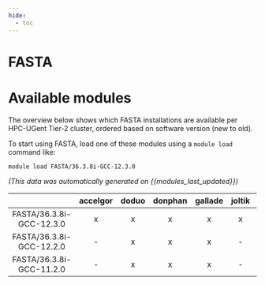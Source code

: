 ```yaml
---
hide:
  - toc
---
```


FASTA
=====

# Available modules


The overview below shows which FASTA installations are available per HPC-UGent Tier-2 cluster, ordered based on software version (new to old).

To start using FASTA, load one of these modules using a `module load` command like:

```shell
module load FASTA/36.3.8i-GCC-12.3.0
```

*(This data was automatically generated on {{modules_last_updated}})*  

| |accelgor|doduo|donphan|gallade|joltik|shinx|skitty|
| :---: | :---: | :---: | :---: | :---: | :---: | :---: | :---: |
|FASTA/36.3.8i-GCC-12.3.0|x|x|x|x|x|x|x|
|FASTA/36.3.8i-GCC-12.2.0|-|x|x|x|-|-|-|
|FASTA/36.3.8i-GCC-11.2.0|-|x|x|x|-|-|-|
